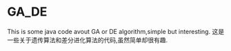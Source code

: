 # GA_DE
This is some java code avout GA or DE algorithm,simple but interesting.
这是一些关于遗传算法和差分进化算法的代码,虽然简单却很有趣.
